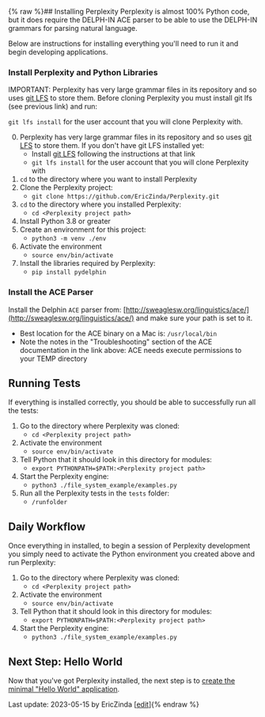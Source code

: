 {% raw %}## Installing Perplexity
Perplexity is almost 100% Python code, but it does require the DELPH-IN ACE parser to be able to use the DELPH-IN grammars for parsing natural language. 

Below are instructions for installing everything you'll need to run it and begin developing applications.

### Install Perplexity and Python Libraries
IMPORTANT: Perplexity has very large grammar files in its repository and so uses [git LFS](https://git-lfs.com/) to store them. Before cloning Perplexity you must install git lfs (see previous link) and run:

`git lfs install` for the user account that you will clone Perplexity with. 

0. Perplexity has very large grammar files in its repository and so uses [git LFS](https://git-lfs.com/) to store them. If you don't have git LFS installed yet:
   - Install [git LFS](https://git-lfs.com/) following the instructions at that link
   - `git lfs install` for the user account that you will clone Perplexity with
1. `cd` to the directory where you want to install Perplexity
2. Clone the Perplexity project: 
   - `git clone https://github.com/EricZinda/Perplexity.git`
3. `cd` to the directory where you installed Perplexity: 
   - `cd <Perplexity project path>`
4. Install Python 3.8 or greater
5. Create an environment for this project: 
   - `python3 -m venv ./env`
6. Activate the environment
   - `source env/bin/activate`
7. Install the libraries required by Perplexity:
   - `pip install pydelphin`

### Install the ACE Parser

Install the Delphin `ACE` parser from: [http://sweaglesw.org/linguistics/ace/](http://sweaglesw.org/linguistics/ace/) and make sure your path is set to it. 
- Best location for the ACE binary on a Mac is: `/usr/local/bin`
- Note the notes in the "Troubleshooting" section of the ACE documentation in the link above: ACE needs execute permissions to your TEMP directory

## Running Tests
If everything is installed correctly, you should be able to successfully run all the tests:

1. Go to the directory where Perplexity was cloned:
   - `cd <Perplexity project path>`
2. Activate the environment
   - `source env/bin/activate`
3. Tell Python that it should look in this directory for modules:
   - `export PYTHONPATH=$PATH:<Perplexity project path>`
4. Start the Perplexity engine:
   - `python3 ./file_system_example/examples.py` 
5. Run all the Perplexity tests in the `tests` folder:
   - `/runfolder`

## Daily Workflow
Once everything in installed, to begin a session of Perplexity development you simply need to activate the Python environment you created above and run Perplexity:

1. Go to the directory where Perplexity was cloned:
   - `cd <Perplexity project path>`
2. Activate the environment
   - `source env/bin/activate`
3. Tell Python that it should look in this directory for modules:
   - `export PYTHONPATH=$PATH:<Perplexity project path>`
4. Start the Perplexity engine:
   - `python3 ./file_system_example/examples.py` 

## Next Step: Hello World
Now that you've got Perplexity installed, the next step is to [create the minimal "Hello World" application](https://blog.inductorsoftware.com/Perplexity/home/pxHowTo/pxHowTo14HelloWorld).

Last update: 2023-05-15 by EricZinda [[edit](https://github.com/EricZinda/Perplexity/edit/main/docs/pxHowTo/pxHowTo12Install.md)]{% endraw %}